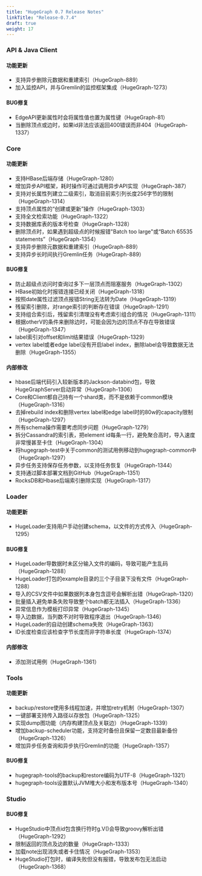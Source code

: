 ```yaml
---
title: "HugeGraph 0.7 Release Notes"
linkTitle: "Release-0.7.4"
draft: true
weight: 17
---
```


### API & Java Client

#### 功能更新
- 支持异步删除元数据和重建索引（HugeGraph-889）
- 加入监控API，并与Gremlin的监控框架集成（HugeGraph-1273）
 
#### BUG修复
- EdgeAPI更新属性时会将属性值也置为属性键（HugeGraph-81）
- 当删除顶点或边时，如果id非法应该返回400错误而非404（HugeGraph-1337）

### Core

#### 功能更新
- 支持HBase后端存储（HugeGraph-1280）
- 增加异步API框架，耗时操作可通过调用异步API实现（HugeGraph-387）
- 支持对长属性列建立二级索引，取消目前索引列长度256字节的限制（HugeGraph-1314）
- 支持顶点属性的“创建或更新”操作（HugeGraph-1303）
- 支持全文检索功能（HugeGraph-1322）
- 支持数据库表的版本号检查（HugeGraph-1328）
- 删除顶点时，如果遇到超级点的时候报错"Batch too large"或“Batch 65535 statements”（HugeGraph-1354）
- 支持异步删除元数据和重建索引（HugeGraph-889）
- 支持异步长时间执行Gremlin任务（HugeGraph-889）

#### BUG修复
- 防止超级点访问时查询过多下一层顶点而阻塞服务（HugeGraph-1302）
- HBase初始化时报错连接已经关闭（HugeGraph-1318）
- 按照date属性过滤顶点报错String无法转为Date（HugeGraph-1319）
- 残留索引删除，对range索引的判断存在错误（HugeGraph-1291）
- 支持组合索引后，残留索引清理没有考虑索引组合的情况（HugeGraph-1311）
- 根据otherV的条件来删除边时，可能会因为边的顶点不存在导致错误（HugeGraph-1347）
- label索引对offset和limit结果错误（HugeGraph-1329）
- vertex label或者edge label没有开启label index，删除label会导致数据无法删除（HugeGraph-1355）
 
#### 内部修改
- hbase后端代码引入较新版本的Jackson-databind包，导致HugeGraphServer启动异常（HugeGraph-1306）
- Core和Client都自己持有一个shard类，而不是依赖于common模块（HugeGraph-1316）
- 去掉rebuild index和删除vertex label和edge label时的80w的capacity限制（HugeGraph-1297）
- 所有schema操作需要考虑同步问题（HugeGraph-1279）
- 拆分Cassandra的索引表，把element id每条一行，避免聚合高时，导入速度非常慢甚至卡住（HugeGraph-1304）
- 将hugegraph-test中关于common的测试用例移动到hugegraph-common中（HugeGraph-1297）
- 异步任务支持保存任务参数，以支持任务恢复（HugeGraph-1344）
- 支持通过脚本部署文档到GitHub（HugeGraph-1351）
- RocksDB和Hbase后端索引删除实现（HugeGraph-1317）
 
### Loader

#### 功能更新
- HugeLoader支持用户手动创建schema，以文件的方式传入（HugeGraph-1295）

#### BUG修复
- HugeLoader导数据时未区分输入文件的编码，导致可能产生乱码（HugeGraph-1288）
- HugeLoader打包的example目录的三个子目录下没有文件（HugeGraph-1288）
- 导入的CSV文件中如果数据列本身包含逗号会解析出错（HugeGraph-1320）
- 批量插入避免单条失败导致整个batch都无法插入（HugeGraph-1336）
- 异常信息作为模板打印异常（HugeGraph-1345）
- 导入边数据，当列数不对时导致程序退出（HugeGraph-1346）
- HugeLoader的自动创建schema失败（HugeGraph-1363）
- ID长度检查应该检查字节长度而非字符串长度（HugeGraph-1374）
 
#### 内部修改
- 添加测试用例（HugeGraph-1361）
 
### Tools
 
#### 功能更新
- backup/restore使用多线程加速，并增加retry机制（HugeGraph-1307）
- 一键部署支持传入路径以存放包（HugeGraph-1325）
- 实现dump图功能（内存构建顶点及关联边）（HugeGraph-1339）
- 增加backup-scheduler功能，支持定时备份且保留一定数目最新备份（HugeGraph-1326）
- 增加异步任务查询和异步执行Gremlin的功能（HugeGraph-1357）

#### BUG修复
- hugegraph-tools的backup和restore编码为UTF-8（HugeGraph-1321）
- hugegraph-tools设置默认JVM堆大小和发布版本号（HugeGraph-1340）
 
### Studio

#### BUG修复
- HugeStudio中顶点id包含换行符时g.V()会导致groovy解析出错（HugeGraph-1292）
- 限制返回的顶点及边的数量（HugeGraph-1333）
- 加载note出现消失或者卡住情况（HugeGraph-1353）
- HugeStudio打包时，编译失败但没有报错，导致发布包无法启动（HugeGraph-1368）